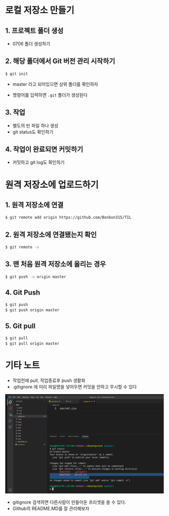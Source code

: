 # 로컬 저장소 만들기

## 1. 프로젝트 폴더 생성

* 0706 폴더 생성하기



## 2. 해당 폴더에서 Git 버전 관리 시작하기

```bash
$ git init
```

* master 라고 되어있으면 상위 폴더를 확인하자

* 명령어를 입력하면 ``.git`` 폴더가 생성된다

  

## 3. 작업

* 별도의 빈 파일 하나 생성
* git status도 확인하기



## 4. 작업이 완료되면 커밋하기

* 커밋하고 git log도 확인하기





# 원격 저장소에 업로드하기

## 1. 원격 저장소에 연결

```bash
$ git remote add origin https://github.com/Bonbon315/TIL
```



## 2. 원격 저장소에 연결됐는지 확인

```bash
$ git remote -v
```



## 3. 맨 처음 원격 저장소에 올리는 경우

```bash
$ git push -u origin master
```



## 4. Git Push

```bash
$ git push
$ git push origin master
```



## 5. Git pull

```bash
$ git pull
$ git pull origin master
```





# 기타 노트

* 작업전에 pull, 작업종료후 push 생활화
* .gitignore 에 미리 파일명을 넣어두면 커밋을 안하고 무시할 수 있다

![image-20220706153808796](2022_07_06_Notes.assets/image-20220706153808796.png)

* gitignore 검색하면 다른사람이 만들어둔 프리셋을 쓸 수 있다.
* Github의 README.MD를 잘 관리해보자